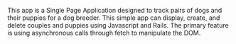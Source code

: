This app is a Single Page Application designed to track pairs of dogs and their puppies for a dog breeder. This simple app can display, create, and delete couples and puppies using Javascript and Rails. The primary feature is using asynchronous calls through fetch to manipulate the DOM.